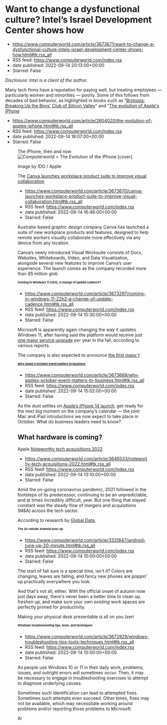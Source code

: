 # Want to change a dysfunctional culture? Intel’s Israel Development Center shows how
 - https://www.computerworld.com/article/3673671/want-to-change-a-dysfunctional-culture-intels-israel-development-center-shows-how.html#tk.rss_all
 - RSS feed: https://www.computerworld.com/index.rss
 - date published: 2022-09-14 20:13:00+00:00
 - Starred: False

<article>
	<section class="page">
<p><em>Disclosure: Intel is a client of the author.</em></p><p>Many tech firms have a reputation for paying well, but treating employees — particularly women and minorities — poorly. Some of this follows from decades of bad behavior, as highlighted in books such as “<a href="https://www.amazon.com/Brotopia-Breaking-Boys-Silicon-Valley/dp/0735213534" rel="noopener nofollow" target="_blank">Brotopia: Breaking Up the Boys' Club of Silicon Valley</a>“ and “<a href="

# The evolution of Apple's iPhone
 - https://www.computerworld.com/article/2604020/the-evolution-of-apples-iphone.html#tk.rss_all
 - RSS feed: https://www.computerworld.com/index.rss
 - date published: 2022-09-14 18:07:00+00:00
 - Starred: False

<article class="slideshow"><figure class="slide"><figcaption>The iPhone, then and now</figcaption><img alt="Computerworld &gt; The Evolution of the iPhone [cover]" src="https://images.idgesg.net/images/article/2018/09/cw_evolution_of_the_iphone_01-100771459-large.jpg?auto=webp&amp;quality=85,70" /><p class="slideCredit">Image by <span class="slideCreditText">IDG / Apple</span></p><div class="slideBody"><p>The <a href="https://www.computerworld.com/article/3041302/4-new-ways-to-bypass-passcode-lo

# Canva launches workplace product suite to improve visual collaboration
 - https://www.computerworld.com/article/3673670/canva-launches-workplace-product-suite-to-improve-visual-collaboration.html#tk.rss_all
 - RSS feed: https://www.computerworld.com/index.rss
 - date published: 2022-09-14 16:46:00+00:00
 - Starred: False

<article>
	<section class="page">
<p>Australia-based graphic design company Canva has launched a suite of new workplace products and features, designed to help remote workers visually collaborate more effectively via any device from any location.</p><p>Canva’s newly introduced Visual Worksuite consists of Docs, Websites, Whiteboards, Video, and Data Visualization, alongside several new features to improve Canva’s user experience. The launch comes as the company recorded more than 85 million glob

# Coming in Windows 11 22H2, a change of update cadence?
 - https://www.computerworld.com/article/3673297/coming-in-windows-11-22h2-a-change-of-update-cadence.html#tk.rss_all
 - RSS feed: https://www.computerworld.com/index.rss
 - date published: 2022-09-14 15:30:00+00:00
 - Starred: False

<article>
	<section class="page">
<p>Microsoft is apparently again changing the way it updates Windows 11, after having said the platform would receive just <a href="https://www.windowscentral.com/windows-11-update-cadance" rel="nofollow noopener" target="_blank">one major service upgrade</a> per year in the fall, according to various reports.</p><p>The company is also expected to announce <a href="https://www.computerworld.com/article/3664788/windows-11-22h2-new-features.html">the first major f

# Why Apple's October event matters to business
 - https://www.computerworld.com/article/3673668/why-apples-october-event-matters-to-business.html#tk.rss_all
 - RSS feed: https://www.computerworld.com/index.rss
 - date published: 2022-09-14 15:02:00+00:00
 - Starred: False

<article>
	<section class="page">
<p>As the dust settles on <a href="https://www.computerworld.com/article/3673311/14-reasons-enterprises-should-upgrade-to-ios-16.html">Apple’s iPhone 14 launch</a>, get ready for the next big moment on the company’s calendar — the joint Mac and iPad introductions we now expect to take place in October. What do business leaders need to know?</p><h2><strong>What hardware is coming?</strong></h2>
<p>Apple <a href="https://www.bloomberg.com/news/articles/2022-04-14/

# Noteworthy tech acquisitions 2022
 - https://www.computerworld.com/article/3646533/noteworthy-tech-acquisitions-2022.html#tk.rss_all
 - RSS feed: https://www.computerworld.com/index.rss
 - date published: 2022-09-14 13:10:00+00:00
 - Starred: False

<article>
	<section class="page">
<p>Amid the on-going coronavirus pandemic, 2021 followed in the footsteps of its predecessor, continuing to be an unpredictable, and at times incredibly difficult, year. But one thing that stayed constant was the steady flow of mergers and acquisitions (M&amp;A) across the tech sector.</p><p>According to research by <a href="https://www.globaldata.com/global-ma-value-close-1-trillion-q3-2021-supported-tmt-sector-says-globaldata/" rel="nofollow">Global Data</a>, 

# The 20-minute Android tune-up
 - https://www.computerworld.com/article/3331847/android-tune-up-20-minute.html#tk.rss_all
 - RSS feed: https://www.computerworld.com/index.rss
 - date published: 2022-09-14 10:00:00+00:00
 - Starred: False

<article>
	<section class="page">
<p>The start of fall sure is a special time, isn't it? Colors are changing, leaves are falling, and fancy new phones are poppin' up practically everywhere you look.</p><p>And that's not all, either. With the official onset of autumn now just days away, there's never been a better time to clean up, freshen up, and make sure your own <em>existing</em> work spaces are perfectly primed for productivity.</p><p>Making your physical desk presentable is all on you (seri

# Windows troubleshooting tips, tools, and techniques
 - https://www.computerworld.com/article/3672929/windows-troubleshooting-tips-tools-techniques.html#tk.rss_all
 - RSS feed: https://www.computerworld.com/index.rss
 - date published: 2022-09-14 10:00:00+00:00
 - Starred: False

<article>
	<section class="page">
<p>As people use Windows 10 or 11 in their daily work, problems, issues, and outright errors will sometimes occur. Then, it may be necessary to engage in troubleshooting exercises to attempt to diagnose underlying causes.</p><p>Sometimes such identification can lead to attempted fixes. Sometimes such attempts even succeed. Other times, fixes may not be available, which may necessitate working around problems and/or reporting those problems to Microsoft.</p><p>Al
